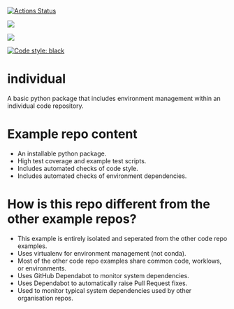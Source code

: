 <p align="center">

<a href="https://github.com/cma-open/individual/actions"><img alt="Actions Status" src="https://github.com/cma-open/individual/workflows/tests/badge.svg"></a>

<a href="https://app.codacy.com/gh/cma-open/individual/dashboard?utm_source=gh&utm_medium=referral&utm_content=&utm_campaign=Badge_grade"><img src="https://app.codacy.com/project/badge/Grade/a2b5099ac9b84aed8457e61fd85fe108"/></a>

<a href="https://app.codacy.com/gh/cma-open/individual/dashboard?utm_source=gh&utm_medium=referral&utm_content=&utm_campaign=Badge_coverage"><img src="https://app.codacy.com/project/badge/Coverage/a2b5099ac9b84aed8457e61fd85fe108"/></a>

<a href="https://github.com/psf/black"><img alt="Code style: black" src="https://img.shields.io/badge/code%20style-black-000000.svg"></a>

</p>  

# individual

A basic python package that includes environment management within an individual code repository.


# Example repo content

- An installable python package.
- High test coverage and example test scripts.
- Includes automated checks of code style.
- Includes automated checks of environment dependencies.

# How is this repo different from the other example repos?

- This example is entirely isolated and seperated from the other code repo examples.
- Uses virtualenv for environment management (not conda).
- Most of the other code repo examples share common code, worklows, or environments.
- Uses GitHub Dependabot to monitor system dependencies.
- Uses Dependabot to automatically raise Pull Request fixes.
- Used to monitor typical system dependencies used by other organisation repos.



